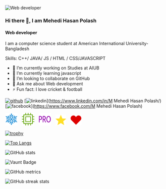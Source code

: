 <img src="https://scontent.fjsr1-1.fna.fbcdn.net/v/t39.30808-6/430096729_3279730598999432_8350119381812744825_n.jpg?_nc_cat=109&ccb=1-7&_nc_sid=a5f93a&_nc_eui2=AeFLxu-IJ4nGr1oWkqGxXFoJ-_71n5Yn-uT7_vWflif65HzBLePH9wlMFB48sms6BjCkYXlZC6PaqVIS4rEsolSg&_nc_ohc=rReNyapf2bAQ7kNvgGbMjIW&_nc_zt=23&_nc_ht=scontent.fjsr1-1.fna&oh=00_AYDSESjLvDOMCLd3K01KOU4ODlKj8j3Qkb8cHPio5lnsgA&oe=66B8E1CC" alt="Web developer" height="400" width="400">

### Hi there 👋, I am Mehedi Hasan Polash
#### Web developer

I am a computer science student at American International University-Bangladesh 

Skills: C++/ JAVA/ JS / HTML / CSS/JAVASCRIPT

- 🔭 I’m currently working on Studies at AIUB 
- 🌱 I’m currently learning javascript 
- 👯 I’m looking to collaborate on GitHub 
- 💬 Ask me about Web development 
- ⚡ Fun fact: I love cricket & football 

[<img src='https://cdn.jsdelivr.net/npm/simple-icons@3.0.1/icons/github.svg' alt='github' height='40'>](https://github.com/mehedipolash)  [<img src='https://cdn.jsdelivr.net/npm/simple-icons@3.0.1/icons/linkedin.svg' alt='linkedin' height='40'>](https://www.linkedin.com/in/M Mehedi Hasan Polash/)  [<img src='https://cdn.jsdelivr.net/npm/simple-icons@3.0.1/icons/facebook.svg' alt='facebook' height='40'>](https://www.facebook.com/M Mehedi Hasan Polash)  

<a href='https://archiveprogram.github.com/'><img src='https://raw.githubusercontent.com/acervenky/animated-github-badges/master/assets/acbadge.gif' width='40' height='40'></a> <a href='https://docs.github.com/en/developers'><img src='https://raw.githubusercontent.com/acervenky/animated-github-badges/master/assets/devbadge.gif' width='40' height='40'></a> <a href='https://github.com/pricing'><img src='https://raw.githubusercontent.com/acervenky/animated-github-badges/master/assets/pro.gif' width='40' height='40'></a> <a href='https://stars.github.com/'><img src='https://raw.githubusercontent.com/acervenky/animated-github-badges/master/assets/starbadge.gif' width='35' height='35'></a> <a href='https://docs.github.com/en/github/supporting-the-open-source-community-with-github-sponsors'><img src='https://raw.githubusercontent.com/acervenky/animated-github-badges/master/assets/sponsorbadge.gif' width='35' height='35'></a> 

[![trophy](https://github-profile-trophy.vercel.app/?username=mehedipolash)](https://github.com/ryo-ma/github-profile-trophy)

[![Top Langs](https://github-readme-stats.vercel.app/api/top-langs/?username=mehedipolash)](https://github.com/anuraghazra/github-readme-stats)

![GitHub stats](https://github-readme-stats.vercel.app/api?username=mehedipolash&show_icons=true&count_private=true)  

![Vaunt Badge](https://api.vaunt.dev/v1/github/entities/mehedipolash/contributions?format=svg&private=true)  

![GitHub metrics](https://metrics.lecoq.io/mehedipolash)  

![GitHub streak stats](https://streak-stats.demolab.com/?user=mehedipolash)  

